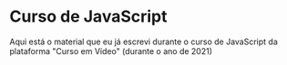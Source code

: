 # Curso de JavaScript
 Aqui está o material que eu já escrevi durante o curso de JavaScript da plataforma "Curso em Vídeo" (durante o ano de 2021)
